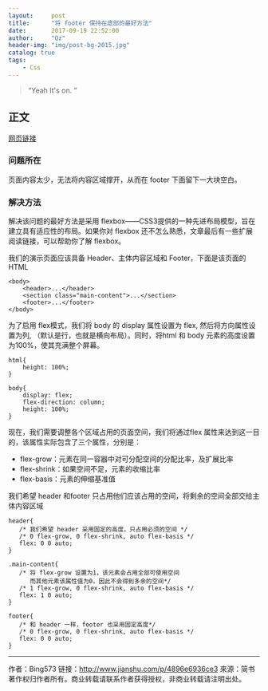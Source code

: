 ```yaml
---
layout:     post
title:      "将 footer 保持在底部的最好方法"
date:       2017-09-19 22:52:00
author:     "Qz"
header-img: "img/post-bg-2015.jpg"
catalog: true
tags:
    - Css
---
```


> “Yeah It's on. ”


## 正文
[网页链接](http://www.jianshu.com/p/4896e6936ce3)

### 问题所在
页面内容太少，无法将内容区域撑开，从而在 footer 下面留下一大块空白。


### 解决方法
解决该问题的最好方法是采用 flexbox——CSS3提供的一种先进布局模型，旨在建立具有适应性的布局。如果你对 flexbox 还不怎么熟悉，文章最后有一些扩展阅读链接，可以帮助你了解 flexbox。

我们的演示页面应该具备 Header、主体内容区域和 Footer，下面是该页面的 HTML
```
<body>
    <header>...</header>
    <section class="main-content">...</section>
    <footer>...</footer>
</body>
```

为了启用 flex模式，我们将 body 的 display 属性设置为 flex, 然后将方向属性设置为列, （默认是行，也就是横向布局）。同时，将html 和 body 元素的高度设置为100%，使其充满整个屏幕。

```
html{
    height: 100%;
}

body{
    display: flex;
    flex-direction: column;
    height: 100%;
}
```


现在，我们需要调整各个区域占用的页面空间，我们将通过flex 属性来达到这一目的，该属性实际包含了三个属性，分别是：

* flex-grow：元素在同一容器中对可分配空间的分配比率，及扩展比率
* flex-shrink：如果空间不足，元素的收缩比率
* flex-basis：元素的伸缩基准值

我们希望 header 和footer 只占用他们应该占用的空间，将剩余的空间全部交给主体内容区域


```
header{
   /* 我们希望 header 采用固定的高度，只占用必须的空间 */
   /* 0 flex-grow, 0 flex-shrink, auto flex-basis */
   flex: 0 0 auto;
}

.main-content{
   /* 将 flex-grow 设置为1，该元素会占用全部可使用空间 
      而其他元素该属性值为0，因此不会得到多余的空间*/
   /* 1 flex-grow, 0 flex-shrink, auto flex-basis */
   flex: 1 0 auto;
}

footer{
   /* 和 header 一样，footer 也采用固定高度*/
   /* 0 flex-grow, 0 flex-shrink, auto flex-basis */
   flex: 0 0 auto;
}
```


----------


作者：Bing573
链接：http://www.jianshu.com/p/4896e6936ce3
來源：简书
著作权归作者所有。商业转载请联系作者获得授权，非商业转载请注明出处。
